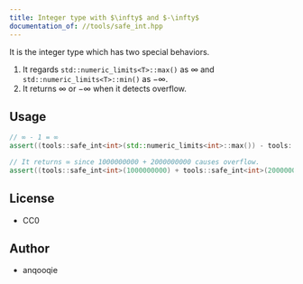 ```yaml
---
title: Integer type with $\infty$ and $-\infty$
documentation_of: //tools/safe_int.hpp
---
```


It is the integer type which has two special behaviors.

1. It regards `std::numeric_limits<T>::max()` as $\infty$ and `std::numeric_limits<T>::min()` as $-\infty$.
1. It returns $\infty$ or $-\infty$ when it detects overflow.

## Usage
```cpp
// ∞ - 1 = ∞
assert((tools::safe_int<int>(std::numeric_limits<int>::max()) - tools::safe_int<int>(1)).val() == std::numeric_limits<int>::max());

// It returns ∞ since 1000000000 + 2000000000 causes overflow.
assert((tools::safe_int<int>(1000000000) + tools::safe_int<int>(2000000000)).val() == std::numeric_limits<int>::max());
```

## License
- CC0

## Author
- anqooqie
